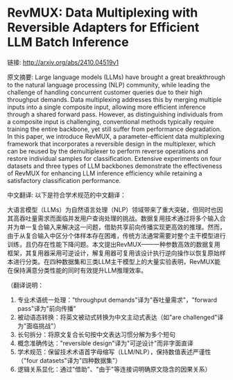 # RevMUX: Data Multiplexing with Reversible Adapters for Efficient LLM Batch Inference

链接: http://arxiv.org/abs/2410.04519v1

原文摘要:
Large language models (LLMs) have brought a great breakthrough to the natural
language processing (NLP) community, while leading the challenge of handling
concurrent customer queries due to their high throughput demands. Data
multiplexing addresses this by merging multiple inputs into a single composite
input, allowing more efficient inference through a shared forward pass.
However, as distinguishing individuals from a composite input is challenging,
conventional methods typically require training the entire backbone, yet still
suffer from performance degradation. In this paper, we introduce RevMUX, a
parameter-efficient data multiplexing framework that incorporates a reversible
design in the multiplexer, which can be reused by the demultiplexer to perform
reverse operations and restore individual samples for classification. Extensive
experiments on four datasets and three types of LLM backbones demonstrate the
effectiveness of RevMUX for enhancing LLM inference efficiency while retaining
a satisfactory classification performance.

中文翻译:
以下是符合学术规范的中文翻译：

大语言模型（LLMs）为自然语言处理（NLP）领域带来了重大突破，但同时也因其高吞吐量需求而面临并发用户查询处理的挑战。数据复用技术通过将多个输入合并为单一复合输入来解决这一问题，借助共享前向传播实现更高效的推理。然而，由于从复合输入中区分个体样本存在困难，传统方法通常需要对整个主干模型进行训练，且仍存在性能下降问题。本文提出RevMUX——一种参数高效的数据复用框架，其复用器采用可逆设计，解复用器可复用该设计执行逆向操作以恢复原始样本进行分类。在四种数据集和三类LLM主干模型上的大量实验表明，RevMUX能在保持满意分类性能的同时有效提升LLM推理效率。

（翻译说明：
1. 专业术语统一处理："throughput demands"译为"吞吐量需求"，"forward pass"译为"前向传播"
2. 被动语态转换：将英文被动式转换为中文主动式表达（如"are challenged"译为"面临挑战"）
3. 长句拆分：将原文复合长句按中文表达习惯分解为多个短句
4. 概念准确传达："reversible design"译为"可逆设计"而非字面直译
5. 学术规范：保留技术术语首字母缩写（LLM/NLP），保持数值表述严谨性（"four datasets"译为"四种数据集"）
6. 逻辑关系显化：通过"借助"、"由于"等连接词明确原文隐含的因果关系）
